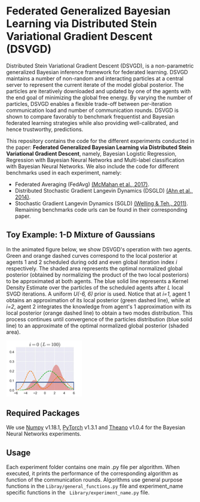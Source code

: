 # Federated Generalized Bayesian Learning via Distributed Stein Variational Gradient Descent (DSVGD)

Distributed Stein Variational Gradient Descent (DSVGD), is a non-parametric generalized Bayesian inference framework for federated learning. 
DSVGD maintains a number of non-random and interacting particles at a central server to represent the current iterate of the model global posterior. 
The particles are iteratively downloaded and updated by one of the agents with the end goal of minimizing the global free energy. 
By varying the number of particles, DSVGD enables a flexible trade-off between per-iteration communication load and number of communication rounds. 
DSVGD is shown to compare favorably to benchmark frequentist and Bayesian federated learning strategies while also providing well-calibrated, and hence trustworthy, predictions.


This repository contains the code for the different experiments conducted in the paper: 
**Federated Generalized Bayesian Learning via Distributed Stein Variational Gradient Descent**<!--(https://arxiv.org/pdf/2009.06419.pdf)-->, namely, Bayesian Logistic Regression, Regression
with Bayesian Neural Networks and Multi-label classification with Bayesian Neural Networks. We also include the code for different benchmarks used in each experiment, namely:
- Federated Averaging (FedAvg) [(McMahan et al., 2017)](http://proceedings.mlr.press/v54/mcmahan17a/mcmahan17a.pdf).
- Distributed Stochastic Gradient Langevin Dynamics (DSGLD) [(Ahn et al., 2014)](http://proceedings.mlr.press/v32/ahn14.pdf).
- Stochastic Gradient Langevin Dynamics (SGLD) [(Welling & Teh., 2011)](http://www.icml-2011.org/papers/398_icmlpaper.pdf).
Remaining benchmarks code urls can be found in their corresponding paper.

## Toy Example: 1-D Mixture of Gaussians
In the animated figure below, we show DSVGD's operation with two agents. Green and orange dashed curves correspond to the local posterior at agents 1 and 2 scheduled during odd and even global iteration index *i* respectively. 
The shaded area represents the optimal normalized 
global posterior (obtained by normalizing the product of the two local posteriors) to be approximated at both agents. The blue solid line represents a Kernel Density Estimate
over the particles of the scheduled agents after *L* local SVGD iterations. A uniform *U(-6, 6)* prior is used. Notice that at *i=1*, agent 1 obtains an approximation of its 
local posterior (green dashed line), while at *i=2*, agent 2 integrates the knowledge from agent's 1 approximation with its local posterior (orange dashed line) to obtain a two modes distribution. 
This process continues until convergence of the particles distribution (blue solid line) to an approximate of the optimal normalized global posterior (shaded area).

<img src="data/1Dtoygaussian.gif" width="40%">

## Required Packages
We use [Numpy](https://numpy.org/install/) v1.18.1, [PyTorch](https://pytorch.org/get-started/locally/) v1.3.1 and [Theano](http://deeplearning.net/software/theano/install.html) v1.0.4 for the Bayesian Neural Networks experiments.

## Usage
Each experiment folder contains one main .py file per algorithm. When executed, it prints the performance of the corresponding algorithm as function of the communication rounds. 
Algorithms use general purpose functions in the ```Libray/general_functions.py``` file and experiment_name specific functions in the ``` Library/experiment_name.py``` file.

<!--
## Citation
If you find this repository helpful, please consider citing [our paper](https://arxiv.org/pdf/2009.06419.pdf) using the following BibTeX entry:
```
@article{kassab2020federated,
  title={Federated Generalized Bayesian Learning via Distributed Stein Variational Gradient Descent},
  author={Kassab, Rahif and Simeone, Osvaldo},
  journal={arXiv preprint arXiv:2009.06419},
  year={2020}
}
```

## Feedback
If you have any questions, suggestions or would like to discuss or collaborate, feel free to [drop me an email](rahif.kassab@kcl.ac.uk).
 -->